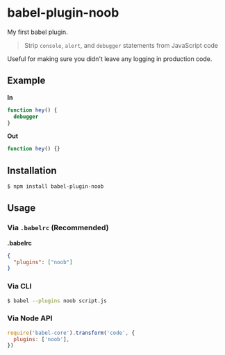 # babel-plugin-noob

My first babel plugin.

> Strip `console`, `alert`, and `debugger` statements from JavaScript code

Useful for making sure you didn't leave any logging in production code.

## Example

**In**

```js
function hey() {
  debugger
}
```

**Out**

```js
function hey() {}
```

## Installation

```sh
$ npm install babel-plugin-noob
```

## Usage

### Via `.babelrc` (Recommended)

**.babelrc**

```json
{
  "plugins": ["noob"]
}
```

### Via CLI

```sh
$ babel --plugins noob script.js
```

### Via Node API

```javascript
require('babel-core').transform('code', {
  plugins: ['noob'],
})
```

